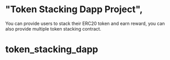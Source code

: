 # "Token Stacking Dapp Project", 

You can provide users to stack their ERC20 token and earn reward, you can also provide multiple token stacking contract.

# token_stacking_dapp
